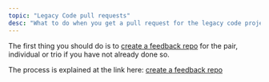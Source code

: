 ```yaml
---
topic: "Legacy Code pull requests"
desc: "What to do when you get a pull request for the legacy code projects"
---
```



The first thing you should do is to [create a feedback repo](/topics/create_feedback_repo/) for the pair, individual or trio if you have not already done so.

The process is explained at the link here: [create a feedback repo](/topics/create_feedback_repo/)
